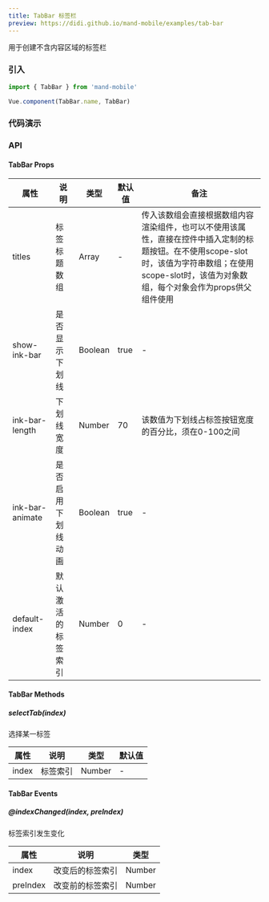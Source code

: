 ```yaml
---
title: TabBar 标签栏
preview: https://didi.github.io/mand-mobile/examples/tab-bar
---
```


用于创建不含内容区域的标签栏

### 引入

```javascript
import { TabBar } from 'mand-mobile'

Vue.component(TabBar.name, TabBar)
```

### 代码演示
<!-- DEMO -->

### API

#### TabBar Props
|属性 | 说明 | 类型 | 默认值 | 备注|
|----|-----|------|------|------|
| titles | 标签标题数组 | Array | - | 传入该数组会直接根据数组内容渲染组件，也可以不使用该属性，直接在控件中插入定制的标题按钮。在不使用scope-slot时，该值为字符串数组；在使用scope-slot时，该值为对象数组，每个对象会作为props供父组件使用 |
| show-ink-bar | 是否显示下划线 | Boolean | true | - |
| ink-bar-length | 下划线宽度 | Number | 70 | 该数值为下划线占标签按钮宽度的百分比，须在0-100之间 |
| ink-bar-animate | 是否启用下划线动画 | Boolean | true | - |
| default-index | 默认激活的标签索引 | Number | 0 | - |

#### TabBar Methods

##### selectTab(index)
选择某一标签

|属性 | 说明 | 类型 | 默认值|
|----|-----|------|------|
| index | 标签索引 | Number | - |

#### TabBar Events

##### @indexChanged(index, preIndex)
标签索引发生变化

|属性 | 说明 | 类型 |
|----|-----|------|
| index | 改变后的标签索引 | Number |
| preIndex | 改变前的标签索引 | Number |
